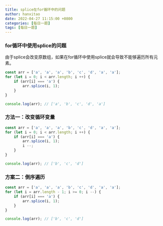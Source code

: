 ```yaml
---
title: splice在for循环中的问题
author: hanxitao
date: 2022-04-27 11:15:00 +0800
categories: [每日一题]
tags: [每日一题]
---
```


### for循环中使用splice的问题

由于splice会改变原数组，如果在for循环中使用splice就会导致不能够遍历所有元素。

```javascript
const arr = ['a', 'a', 'a', 'b', 'c', 'd', 'a', 'a'];
for (let i = 0; i < arr.length; i ++) {
    if (arr[i] === 'a') {
        arr.splice(i, 1);
    }
}

console.log(arr); // ['a', 'b', 'c', 'd', 'a']
```

### 方法一：改变循环变量

```javascript
const arr = ['a', 'a', 'a', 'b', 'c', 'd', 'a', 'a'];
for (let i = 0; i < arr.length; i ++) {
    if (arr[i] === 'a') {
        arr.splice(i, 1);
        i --;
    }
}

console.log(arr); // ['b', 'c', 'd']
```

### 方案二：倒序遍历

```javascript
const arr = ['a', 'a', 'a', 'b', 'c', 'd', 'a', 'a'];
for (let i = arr.length - 1; i >= 0; i --) {
    if (arr[i] === 'a') {
        arr.splice(i, 1);
    }
}

console.log(arr); // ['b', 'c', 'd']
```